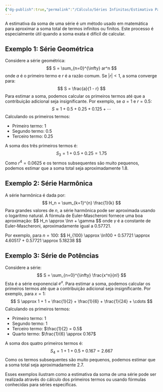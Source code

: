 ```yaml
---
{"dg-publish":true,"permalink":"/Cálculo/Séries Infinitas/Estimativa Para a Soma de uma Série/","created":"2025-05-20T13:30:13.832-03:00"}
---
```



A estimativa da soma de uma série é um método usado em matemática para aproximar a soma total de termos infinitos ou finitos. Este processo é especialmente útil quando a soma exata é difícil de calcular.

## Exemplo 1: Série Geométrica

Considere a série geométrica:
$$
S = \sum_{n=0}^{\infty} ar^n
$$
onde $a$ é o primeiro termo e $r$ é a razão comum. Se $|r| < 1$, a soma converge para:
$$
S = \frac{a}{1 - r}
$$
Para estimar a soma, podemos calcular os primeiros termos até que a contribuição adicional seja insignificante. Por exemplo, se $a = 1$ e $r = 0.5$:
$$
S \approx 1 + 0.5 + 0.25 + 0.125 + \cdots
$$
Calculando os primeiros termos:

- Primeiro termo: $1$
- Segundo termo: $0.5$
- Terceiro termo: $0.25$

A soma dos três primeiros termos é:
$$
S_3 = 1 + 0.5 + 0.25 = 1.75
$$
Como $r^4 = 0.0625$ e os termos subsequentes são muito pequenos, podemos estimar que a soma total seja aproximadamente $1.8$.

## Exemplo 2: Série Harmônica

A série harmônica é dada por:
$$
H_n = \sum_{k=1}^{n} \frac{1}{k}
$$
Para grandes valores de $n$, a série harmônica pode ser aproximada usando o logaritmo natural. A fórmula de Euler-Mascheroni fornece uma boa aproximação:
$$
H_n \approx \ln$n$ + \gamma
$$
onde $\gamma$ é a constante de Euler-Mascheroni, aproximadamente igual a $0.57721$.

Por exemplo, para $n = 100$:
$$
H_{100} \approx \ln$100$ + 0.57721 \approx 4.60517 + 0.57721 \approx 5.18238
$$
## Exemplo 3: Série de Potências

Considere a série:
$$
S = \sum_{n=0}^{\infty} \frac{x^n}{n!}
$$
Esta é a série exponencial $e^x$. Para estimar a soma, podemos calcular os primeiros termos até que a contribuição adicional seja insignificante. Por exemplo, para $x = 1$:
$$
S \approx 1 + 1 + \frac{1}{2} + \frac{1}{6} + \frac{1}{24} + \cdots
$$
Calculando os primeiros termos:

- Primeiro termo: $1$
- Segundo termo: $1$
- Terceiro termo: $\frac{1}{2} = 0.5$
- Quarto termo: $\frac{1}{6} \approx 0.167$

A soma dos quatro primeiros termos é:
$$
S_4 = 1 + 1 + 0.5 + 0.167 = 2.667
$$
Como os termos subsequentes são muito pequenos, podemos estimar que a soma total seja aproximadamente $2.7$.

Esses exemplos ilustram como a estimativa da soma de uma série pode ser realizada através do cálculo dos primeiros termos ou usando fórmulas conhecidas para séries específicas.
